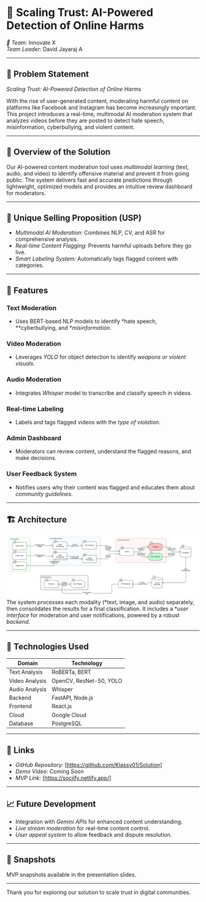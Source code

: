 # 🚨 Scaling Trust: AI-Powered Detection of Online Harms

*👥 Team:* Innovate X  
*Team Leader:* David Jayaraj A

---

## 📌 Problem Statement
*Scaling Trust: AI-Powered Detection of Online Harms*

With the rise of user-generated content, moderating harmful content on platforms like Facebook and Instagram has become increasingly important. This project introduces a real-time, multimodal AI moderation system that analyzes videos before they are posted to detect hate speech, misinformation, cyberbullying, and violent content.

---

## 🧠 Overview of the Solution

Our AI-powered content moderation tool uses *multimodal learning* (text, audio, and video) to identify offensive material and prevent it from going public. The system delivers fast and accurate predictions through lightweight, optimized models and provides an intuitive review dashboard for moderators.

---

## 🌟 Unique Selling Proposition (USP)

- *Multimodal AI Moderation:* Combines NLP, CV, and ASR for comprehensive analysis.
- *Real-time Content Flagging:* Prevents harmful uploads before they go live.
- *Smart Labeling System:* Automatically tags flagged content with categories.

---

## 🚀 Features

### Text Moderation
- Uses BERT-based NLP models to identify *hate speech, **cyberbullying, and **misinformation*.

### Video Moderation
- Leverages *YOLO* for object detection to identify *weapons or violent visuals*.

### Audio Moderation
- Integrates *Whisper* model to transcribe and classify speech in videos.

### Real-time Labeling
- Labels and tags flagged videos with the *type of violation*.

### Admin Dashboard
- Moderators can review content, understand the flagged reasons, and make decisions.

### User Feedback System
- Notifies users why their content was flagged and educates them about *community guidelines*.

---
## 🏗 Architecture

![Alt text](images/image.png)
The system processes each modality (*text, image, and audio) separately, then consolidates the results for a final classification. It includes a **user interface* for moderation and user notifications, powered by a robust *backend*.

---

## 🧰 Technologies Used

| Domain         | Technology                      |
|----------------|----------------------------------|
| Text Analysis  | RoBERTa, BERT                    |
| Video Analysis | OpenCV, ResNet-50, YOLO          |
| Audio Analysis | Whisper                          |
| Backend        | FastAPI, Node.js                 |
| Frontend       | React.js                         |
| Cloud          | Google Cloud                     |
| Database       | PostgreSQL                       |

---

## 🔗 Links

- *GitHub Repository:* [https://github.com/Klassy01/Solution]
- *Demo Video:* Coming Soon  
- *MVP Link:* [https://sociify.netlify.app/] 

---

## 📈 Future Development

- Integration with *Gemini APIs* for enhanced content understanding.
- *Live stream moderation* for real-time content control.
- *User appeal system* to allow feedback and dispute resolution.

---

## 📸 Snapshots

MVP snapshots available in the presentation slides.

---

Thank you for exploring our solution to scale trust in digital communities.